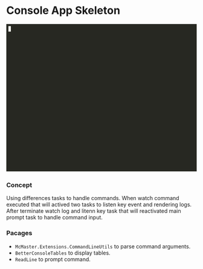 # Console App Skeleton #

![Alt text](demo.gif)

### Concept ###
Using differences tasks to handle commands. When watch command executed that will actived two tasks to listen key event and rendering logs. After terminate watch log and litenn key task that will reactivated main prompt task to handle command input.

### Pacages ###
-  `McMaster.Extensions.CommandLineUtils` to parse command arguments.
- `BetterConsoleTables` to display tables.
- `ReadLine` to prompt command.

